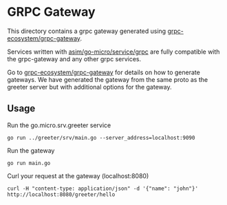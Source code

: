 # GRPC Gateway

This directory contains a grpc gateway generated using [grpc-ecosystem/grpc-gateway](https://github.com/grpc-ecosystem/grpc-gateway).

Services written with [asim/go-micro/service/grpc](https://github.com/zjllib/go-micro/service/grpc) are fully compatible with the grpc-gateway and any other 
grpc services.

Go to [grpc-ecosystem/grpc-gateway](https://github.com/grpc-ecosystem/grpc-gateway) for details on how to generate gateways. We 
have generated the gateway from the same proto as the greeter server but with additional options for the gateway.

## Usage

Run the go.micro.srv.greeter service

```
go run ../greeter/srv/main.go --server_address=localhost:9090
```

Run the gateway

```
go run main.go
```

Curl your request at the gateway (localhost:8080)

```
curl -H "content-type: application/json" -d '{"name": "john"}' http://localhost:8080/greeter/hello
```
